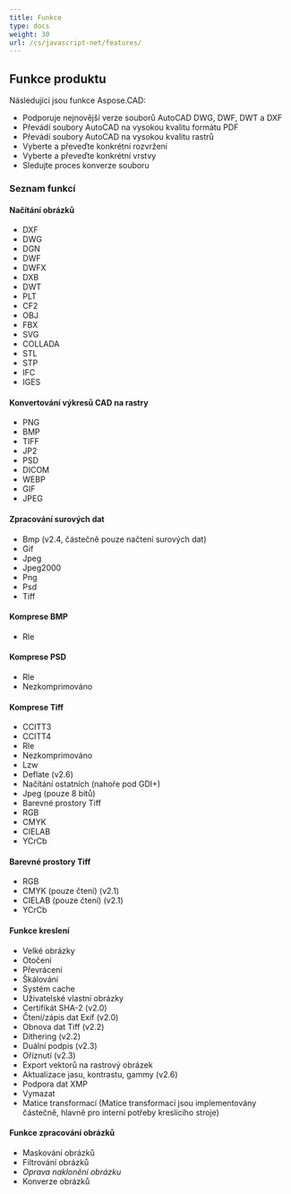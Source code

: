 ```yaml
---
title: Funkce
type: docs
weight: 30
url: /cs/javascript-net/features/
---
```


## **Funkce produktu**
Následující jsou funkce Aspose.CAD:

- Podporuje nejnovější verze souborů AutoCAD DWG, DWF, DWT a DXF
- Převádí soubory AutoCAD na vysokou kvalitu formátu PDF
- Převádí soubory AutoCAD na vysokou kvalitu rastrů
- Vyberte a převeďte konkrétní rozvržení
- Vyberte a převeďte konkrétní vrstvy
- Sledujte proces konverze souboru

### **Seznam funkcí**
#### **Načítání obrázků**
- DXF
- DWG
- DGN
- DWF
- DWFX
- DXB
- DWT
- PLT
- CF2
- OBJ
- FBX
- SVG
- COLLADA
- STL
- STP
- IFC
- IGES

#### **Konvertování výkresů CAD na rastry**
- PNG
- BMP
- TIFF
- JP2
- PSD
- DICOM
- WEBP
- GIF
- JPEG

#### **Zpracování surových dat**
- Bmp (v2.4, částečně pouze načtení surových dat)
- Gif
- Jpeg
- Jpeg2000
- Png
- Psd
- Tiff

#### **Komprese BMP**
- Rle

#### **Komprese PSD**
- Rle
- Nezkomprimováno

#### **Komprese Tiff**
- CCITT3
- CCITT4
- Rle
- Nezkomprimováno
- Lzw
- Deflate (v2.6)
- Načítání ostatních (nahoře pod GDI+)
- Jpeg (pouze 8 bitů)
- Barevné prostory Tiff
- RGB
- CMYK
- CIELAB
- YCrCb

#### **Barevné prostory Tiff**
- RGB
- CMYK (pouze čtení) (v2.1)
- CIELAB (pouze čtení) (v2.1)
- YCrCb

#### **Funkce kreslení**
- Velké obrázky
- Otočení
- Převrácení
- Škálování
- Systém cache
- Uživatelské vlastní obrázky
- Certifikát SHA-2 (v2.0)
- Čtení/zápis dat Exif (v2.0)
- Obnova dat Tiff (v2.2)
- Dithering (v2.2)
- Duální podpis (v2.3)
- Oříznutí (v2.3)
- Export vektorů na rastrový obrázek
- Aktualizace jasu, kontrastu, gammy (v2.6)
- Podpora dat XMP
- Vymazat
- Matice transformací (Matice transformací jsou implementovány částečně, hlavně pro interní potřeby kreslícího stroje)

#### **Funkce zpracování obrázků**
- Maskování obrázků
- Filtrování obrázků
- *Oprava naklonění obrázku*
- Konverze obrázků
